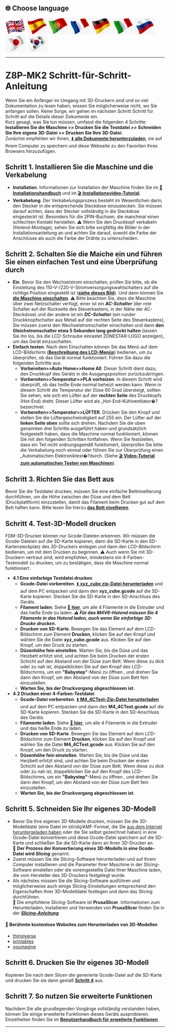 ## <a id="choose-language">:globe_with_meridians: Choose language </a>
[![](./lanpic/EN.png)](https://github.com/ZONESTAR3D/Z8P/blob/main/Z8P-MK2/step_by_step.md)
[![](./lanpic/ES.png)](https://github.com/ZONESTAR3D/Z8P/blob/main/Z8P-MK2/step_by_step-es.md)
[![](./lanpic/PT.png)](https://github.com/ZONESTAR3D/Z8P/blob/main/Z8P-MK2/step_by_step-pt.md)
[![](./lanpic/FR.png)](https://github.com/ZONESTAR3D/Z8P/blob/main/Z8P-MK2/step_by_step-fr.md)
[![](./lanpic/DE.png)](https://github.com/ZONESTAR3D/Z8P/blob/main/Z8P-MK2/step_by_step-de.md)
[![](./lanpic/IT.png)](https://github.com/ZONESTAR3D/Z8P/blob/main/Z8P-MK2/step_by_step-it.md)
[![](./lanpic/RU.png)](https://github.com/ZONESTAR3D/Z8P/blob/main/Z8P-MK2/step_by_step-ru.md)
[![](./lanpic/JP.png)](https://github.com/ZONESTAR3D/Z8P/blob/main/Z8P-MK2/step_by_step-jp.md)
[![](./lanpic/KR.png)](https://github.com/ZONESTAR3D/Z8P/blob/main/Z8P-MK2/step_by_step-kr.md)
<!-- [![](./lanpic/SA.png)](https://github.com/ZONESTAR3D/Z8P/blob/main/Z8P-MK2/step_by_step-ar.md) -->

-----
# Z8P-MK2 Schritt-für-Schritt-Anleitung
Wenn Sie ein Anfänger im Umgang mit 3D-Druckern sind und so viel Dokumentation zu lesen haben, wissen Sie möglicherweise nicht, wo Sie anfangen sollen. Keine Sorge, wir gehen im nächsten Schritt Schritt für Schritt auf die Details dieser Dokumente ein.     
Kurz gesagt, was Sie tun müssen, umfasst die folgenden 4 Schritte: **Installieren Sie die Maschine >> Drucken Sie die Testdatei >> Schneiden Sie Ihre eigene 3D-Datei >> Drucken Sie Ihre 3D-Datei**.     
Zunächst empfehlen wir Ihnen, [:arrow_down: **alle Dokumente herunterzuladen**][USER_GUIDE], sie auf Ihrem Computer zu speichern und diese Webseite zu den Favoriten Ihres Browsers hinzuzufügen.
## Schritt 1. Installieren Sie die Maschine und die Verkabelung
- **Installation**. Informationen zur Installation der Maschine finden Sie im [:book: **Installationshandbuch**][INSTALLATION_GUIDE] und im [ :clapper: **Installationsvideo-Tutorial**][INSTALL_VIDEO].
- **Verkabelung**. Der Verkabelungsprozess besteht im Wesentlichen darin, den Stecker in die entsprechende Steckdose einzustecken. Sie müssen darauf achten, dass der Stecker vollständig in die Steckdose eingesteckt ist. Besonders für die 2PIN-Buchsen, die manchmal einen schlechten Kontakt herstellen. :warning: Wenn Sie den Druckkopf verkabeln (Hotend-Montage), sehen Sie sich bitte sorgfältig die Bilder in der Installationsanleitung an und achten Sie darauf, sowohl die Farbe der Anschlüsse als auch die Farbe der Drähte zu unterscheiden.
## Schritt 2. Schalten Sie die Maiche ein und führen Sie einen einfachen Test und eine Überprüfung durch
- **Ein**. Bevor Sie den Wechselstrom einschalten, prüfen Sie bitte, ob die Einstellung des 110-V-/220-V-Stromversorgungswahlschalters auf die richtige Position eingestellt ist ([**siehe dieses Bild**][IMG_ACSWITCH]). Und dann können Sie [**die Maschine einschalten**][POWER_ON]. :warning: Bitte beachten Sie, dass die Maschine über zwei Netzschalter verfügt, einer ist ein ***AC-Schalter*** (der rote Schalter auf der Rückseite des Steuerkastens, in der Nähe der AC-Steckdose) und der andere ist ein ***DC-Schalter*** (ein runder Druckknopfschalter aus Metall auf der rechten Seite des Steuerkastens), Sie müssen zuerst den Wechselstromschalter einschalten und dann **den Gleichstromschalter etwa 5 Sekunden lang gedrückt halten** (lassen Sie ihn los, bis die LCD-Schraube einrastet ZONESTAR-LOGO anzeigen), um das Gerät einzuschalten.
- **Einfach testen**. Nach dem Einschalten können Sie das Menü auf dem LCD-Bildschirm ([**Beschreibung des LCD-Menüs**][LCD_MENU]) bedienen, um zu überprüfen, ob das Gerät normal funktioniert. Führen Sie dazu die folgenden Schritte aus:
   - **Vorbereiten>>Auto Home>>Home All**. Dieser Schritt dient dazu, den Druckkopf des Geräts in die Ausgangsposition zurückzubringen.
   - **Vorbereiten>>Temperatur>>PLA vorheizen**. In diesem Schritt wird überprüft, ob das heiße Ende normal beheizt werden kann. Wenn in diesem Schritt die Temperatur der Düse 60 Grad übersteigt, sollten Sie sehen, wie sich ein Lüfter auf der **rechten Seite** des Druckkopfs (Hot-End) dreht. Dieser Lüfter wird als „Hot-End-Kühlventilator�?bezeichnet.
   - **Vorbereiten>>Temperatur>>LÜFTER**. Drücken Sie den Knopf und stellen Sie die Lüftergeschwindigkeit auf 255 ein. Der Lüfter auf der **linken Seite oben** sollte sich drehen.
     Nachdem Sie die oben genannten drei Schritte ausgeführt haben und grundsätzlich festgestellt haben, dass die Maschine normal funktioniert, können Sie mit den folgenden Schritten fortfahren. Wenn Sie feststellen, dass ein Teil nicht ordnungsgemäß funktioniert, überprüfen Sie bitte die Verkabelung noch einmal oder führen Sie zur Überprüfung einen „Automatischen Elektroniktest�?durch. (Siehe [ :clapper: **Video-Tutorial zum automatischen Testen von Maschinen**][AUTOTEST_VIDEO]).
## Schritt 3. Richten Sie das Bett aus
Bevor Sie die Testdatei drucken, müssen Sie eine einfache Bettnivellierung durchführen, um die Höhe zwischen der Düse und dem Bett (Druckplattform) einzustellen, damit das Filament beim Drucken gut auf dem Bett haften kann. Bitte lesen Sie hierzu [**das Bett nivellieren**][LEVEL_BED].
## Schritt 4. Test-3D-Modell drucken
FDM-3D-Drucker können nur Gcode-Dateien erkennen. Wir müssen die Gcode-Dateien auf die SD-Karte kopieren, dann die SD-Karte in den SD-Kartensteckplatz des 3D-Druckers einlegen und dann den LCD-Bildschirm bedienen, um mit dem Drucken zu beginnen.
:warning: Auch wenn Sie mit 3D-Druckern vertraut sind, wird empfohlen, mindestens ein 4-Farben-Testmodell zu drucken, um zu bestätigen, dass die Maschine normal funktioniert.
- **4.1 Eine einfarbige Testdatei drucken**
   - **Gcode-Datei vorbereiten**. [:arrow_down: **xyz_cube zip-Datei herunterladen**][XYZ_CUBE] und auf dem PC entpacken und dann den **xyz_cube.gcode** auf die SD-Karte kopieren. Stecken Sie die SD-Karte in den SD-Anschluss des Geräts.
   - **Filament laden**. Siehe [:book: **hier**][LOAD_FILAMENT], um alle 4 Filamente in die Extruder und das heiße Ende zu laden.
     ***:warning: Für das M4V6-Hotend müssen Sie 4 Filamente in das Hotend laden, auch wenn Sie einfarbige 3D-Drucke drucken.***
   - **Drucken von SD-Karte**. Bewegen Sie das Element auf dem LCD-Bildschirm zum Element **Drucken**, klicken Sie auf den Knopf und wählen Sie die Datei **xyz_cube.gcode** aus. Klicken Sie auf den Knopf, um den Druck zu starten.
   - **Düsenhöhe fein einstellen**. Warten Sie, bis die Düse und das Heizbett erhitzt sind, und achten Sie beim Drucken der ersten Schicht auf den Abstand von der Düse zum Bett. Wenn diese zu dick oder zu nah ist, doppelklicken Sie auf den Knopf des LCD-Bildschirms, um ein **"Babystep"**-Menü zu öffnen , und drehen Sie dann den Knopf, um den Abstand von der Düse zum Bett fein einzustellen.
   - **Warten Sie, bis der Druckvorgang abgeschlossen ist**.
- **4.2 Drucken einer 4-Farben-Testdatei**
   - **Gcode-Datei vorbereiten**. [:arrow_down: **M4_4CTest-Zip-Datei herunterladen**][M4_4CTEST] und auf dem PC entpacken und dann den **M4_4CTest.gcode** auf die SD-Karte kopieren. Stecken Sie die SD-Karte in den SD-Anschluss des Geräts.
   - **Filamente laden**. Siehe [:book: **hier**][LOAD_FILAMENT], um alle 4 Filamente in die Extruder und das heiße Ende zu laden.
   - **Drucken von SD-Karte**. Bewegen Sie das Element auf dem LCD-Bildschirm zum Element **Drucken**, klicken Sie auf den Knopf und wählen Sie die Datei **M4_4CTest.gcode** aus. Klicken Sie auf den Knopf, um den Druck zu starten.
   - **Düsenhöhe fein einstellen**. Warten Sie, bis die Düse und das Heizbett erhitzt sind, und achten Sie beim Drucken der ersten Schicht auf den Abstand von der Düse zum Bett. Wenn diese zu dick oder zu nah ist, doppelklicken Sie auf den Knopf des LCD-Bildschirms, um ein **"Babystep"**-Menü zu öffnen , und drehen Sie dann den Knopf, um den Abstand von der Düse zum Bett fein einzustellen.
   - **Warten Sie, bis der Druckvorgang abgeschlossen ist**.
## Schritt 5. Schneiden Sie Ihr eigenes 3D-Modell
- Bevor Sie Ihre eigenen 3D-Modelle drucken, müssen Sie die 3D-Modelldatei (eine Datei im stl/obj/AMF-Format, die Sie [aus dem Internet heruntergeladen haben](#download_de) oder die Sie selbst gezeichnet haben) in eine Gcode-Datei konvertieren und diese Gcode-Datei speichern auf die SD-Karte und schließen Sie die SD-Karte dann an Ihren 3D-Drucker an.     
   :pushpin: **Der Prozess der Konvertierung eines 3D-Modells in eine Gcode-Datei wird *Slicing*** genannt.
- Zuerst müssen Sie die Slicing-Software herunterladen und auf Ihrem Computer installieren und die Parameter Ihrer Maschine in der Slicing-Software einstellen oder die voreingestellte Datei Ihrer Maschine laden, die vom Hersteller des 3D-Druckers festgelegt wurde.
- Als nächstes müssen Sie die Slicing-Software ausführen und möglicherweise auch einige Slicing-Einstellungen entsprechend den Eigenschaften Ihrer 3D-Modelldatei festlegen und dann das Slicing durchführen.     
   :pushpin: Die empfohlene Slicing-Software ist **PrusaSlicer**. Informationen zum Herunterladen, Installieren und Verwenden von **PrusaSlicer** finden Sie in der [***Slicing-Anleitung***][SLICING_GUIDE].
#### <a id="download_de"> :page_with_curl: Berühmte kostenlose Websites zum Herunterladen von 3D-Modellen </a>
  - [thingiverse](https://www.thingiverse.com/)  
  - [printables](https://www.printables.com/)  
  - [youmagine](https://www.youmagine.com/)   
## Schritt 6. Drucken Sie Ihr eigenes 3D-Modell
Kopieren Sie nach dem Slicen die generierte Gcode-Datei auf die SD-Karte und drucken Sie sie dann gemäß [**Schritt 4**](#schritt-4-test-3d-modell-drucken) aus.
## Schritt 7. So nutzen Sie erweiterte Funktionen
Nachdem Sie alle grundlegenden Vorgänge vollständig verstanden haben, können Sie einige erweiterte Funktionen dieses Geräts ausprobieren.
Einzelheiten finden Sie im [**Benutzerhandbuch für erweiterte Funktionen**][ADVANCE_FEATURES].

-----
[USER_GUIDE]: https://downgit.github.io/#/home?url=https://github.com/ZONESTAR3D/Z8P/tree/main/Z8P-MK2
[INSTALLATION_GUIDE]: https://github.com/ZONESTAR3D/Z8P/tree/main/Z8P-MK2/1-Installation_Guide/readme.md
[INSTALL_VIDEO]: https://youtu.be/-oieO7U0LCc
[IMG_ACSWITCH]: https://github.com/ZONESTAR3D/Z8P/blob/main/Z8P-MK2/1-Installation_Guide/pic/selectAC.png
[POWER_ON]: https://github.com/ZONESTAR3D/Z8P/tree/main/Z8P-MK2/2-Operation_Guide#power-on
[LCD_MENU]: https://github.com/ZONESTAR3D/Z8P/tree/main/Z8P-MK2/2-Operation_Guide/DWIN_LCD_screen_Menu_Description
[LEVEL_BED]: https://github.com/ZONESTAR3D/Z8P/tree/main/Z8P-MK2/2-Operation_Guide#level-the-bed
[XYZ_CUBE]: https://github.com/ZONESTAR3D/Z8P/tree/main/Z8P-MK2/3-TestGcode/xyz_cube.zip
[LOAD_FILAMENT]: https://github.com/ZONESTAR3D/Z8P/tree/main/Z8P-MK2/2-Operation_Guide#load-filaments
[M4_4CTEST]: https://github.com/ZONESTAR3D/Z8P/tree/main/Z8P-MK2/3-TestGcode/M4_4CTest.zip
[SLICING_GUIDE]: https://github.com/ZONESTAR3D/Z8P/tree/main/Z8P-MK2/4-SlicingGuide/readme.md
[AUTOTEST_VIDEO]: https://youtu.be/iSsuy2ePWw8
[ADVANCE_FEATURES]: https://github.com/ZONESTAR3D/Z8P/tree/main/Z8P-MK2/2-Operation_Guide#advance-features